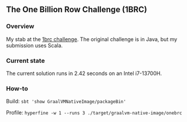 ## The One Billion Row Challenge (1BRC)

### Overview

My stab at the [1brc challenge](https://github.com/gunnarmorling/1brc/blob/main/README.md).
The original challenge is in Java, but my submission uses Scala.

### Current state

The current solution runs in 2.42 seconds on an Intel i7-13700H.

### How-to

Build: `sbt 'show GraalVMNativeImage/packageBin'`

Profile: `hyperfine -w 1 --runs 3 ./target/graalvm-native-image/onebrc`
